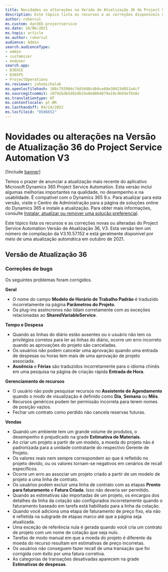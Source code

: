 ```yaml
---
title: Novidades ou alterações na Versão de Atualização 36 do Project Service Automation V3
description: Este tópico lista os recursos e as correções disponíveis na Versão de Atualização 36 do Microsoft Dynamics 365 Project Service Automation, V3.
author: ruhercul
ms.custom: dyn365-projectservice
ms.date: 10/06/2021
ms.topic: article
ms.author: ruhercul
audience: Admin
search.audienceType:
- admin
- customizer
- enduser
search.app:
- D365CE
- D365PS
- ProjectOperations
ms.reviewer: johnmichalak
ms.openlocfilehash: 108c75598dc7dd3dd0cdb9ce68e30423d051a4cf
ms.sourcegitcommit: c0792bd65d92db25e0e8864879a19c4b93efb10c
ms.translationtype: HT
ms.contentlocale: pt-BR
ms.lasthandoff: 04/14/2022
ms.locfileid: "8586652"
---
```

# <a name="whats-new-or-changed-in-project-service-automation-update-release-36-v3"></a>Novidades ou alterações na Versão de Atualização 36 do Project Service Automation V3

[!include [banner](../includes/psa-now-project-operations.md)]

Temos o prazer de anunciar a atualização mais recente do aplicativo Microsoft Dynamics 365 Project Service Automation. Esta versão inclui algumas melhorias importantes na qualidade, no desempenho e na usabilidade. É compatível com o Dynamics 365 9.x. Para atualizar para esta versão, visite o Centro de Administração para a página de soluções online do Dynamics 365 e instale a atualização. Para obter mais informações, consulte [Instalar, atualizar ou remover uma solução preferencial](/power-platform/admin/install-remove-preferred-solution).

Este tópico lista os recursos e as correções novas ou alteradas do Project Service Automation Versão de Atualização 36, V3. Esta versão tem um número de compilação da V3.10.57.152 e está geralmente disponível por meio de uma atualização automática em outubro de 2021.

## <a name="update-release-36"></a>Versão de Atualização 36

### <a name="bug-fixes"></a>Correções de bugs

Os seguintes problemas foram corrigidos.

**Geral**
- O nome do campo **Modelo de Horário de Trabalho Padrão** é traduzido incorretamente na página **Parâmetros do Projeto**.
- Os plug-ins assíncronos não lidam corretamente com as exceções relacionadas ao **SharedVariableService**.

**Tempo e Despesa**
- Quando as linhas do diário estão ausentes ou o usuário não tem os privilégios corretos para ler as linhas do diário, ocorre um erro incorreto quando as aprovações do projeto são canceladas.
- Os usuários não podem cancelar uma aprovação quando uma entrada de despesas ou horas tem mais de uma aprovação de projeto associada.
- **Ausência** e **Férias** são traduzidos incorretamente para o idioma chinês em uma pesquisa na página de criação rápida **Entrada de Hora**.

**Gerenciamento de recursos**
- O usuário não pode pesquisar recursos no **Assistente de Agendamento** quando o modo de visualização é definido como **Dia**, **Semana** ou **Mês**.
- Recursos genéricos podem ter permissão incorreta para terem nomes de posição vazios. 
- Fechar um contrato como perdido não cancela reservas futuras.

**Vendas**
- Quando um ambiente tem um grande volume de produtos, o desempenho é prejudicado na grade **Estimativa de Materiais**.
- Ao criar um projeto a partir de um modelo, a moeda do projeto não é padronizada para a unidade contratante do respectivo Gerente de Projeto.
- Os valores reais nem sempre correspondem ao que é refletido no projeto devido, ou os valores tornam-se negativos em cenários de recall específicos.
- Ocorre um erro ao associar um projeto criado a partir de um modelo de projeto a uma linha de contrato.
- Os usuários podem excluir uma linha de contrato com as etapas **Pronto para faturamento** e **Fatura Criada**. Isso não deveria ser permitido.
- Quando as estimativas são importadas de um projeto, os encargos dos detalhes da linha da cotação são configurados incorretamente quando o faturamento baseado em tarefa está habilitado para a linha da cotação.
- Quando você adiciona uma etapa de faturamento de preço fixo, ela não é refletida na subgrade de etapas marco até que a página seja atualizada.
- Uma exceção de referência nula é gerada quando você cria um contrato de projeto com um nome de cotação que seja nulo.
- Tarefas de modo manual em que a moeda do projeto é diferente da moeda do recurso resultam em estimativas de preço incorretas.
- Os usuários não conseguem fazer recall de uma transação que foi corrigida com êxito por uma fatura corretiva.
- As categorias de transações desativadas aparecem na grade **Estimativas de despesas**.



